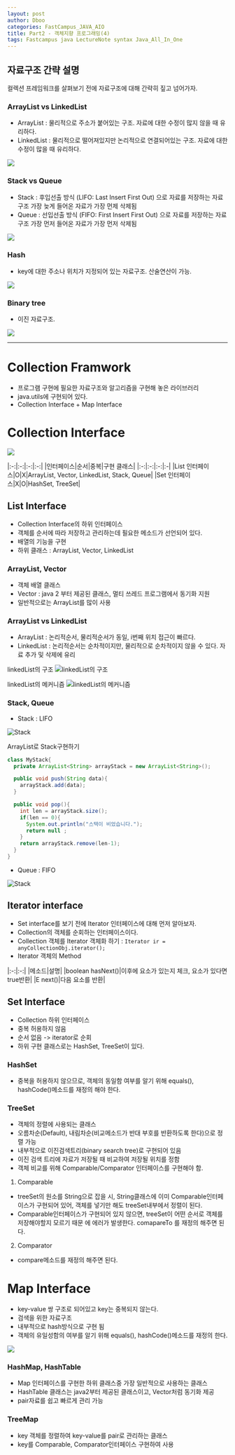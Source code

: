 ```yaml
---
layout: post
author: Dboo
categories: FastCampus_JAVA_AIO
title: Part2 - 객체지향 프로그래밍(4)
tags: Fastcampus java LectureNote syntax Java_All_In_One
---
```


## 자료구조 간략 설명
컬렉션 프레임워크를 살펴보기 전에 자료구조에 대해 간략히 짚고 넘어가자.

### ArrayList vs LinkedList
- ArrayList : 물리적으로 주소가 붙어있는 구조. 자료에 대한 수정이 많지 않을 때 유리하다.
- LinkedList : 물리적으로 떨어져있지만 논리적으로 연결되어있는 구조. 자료에 대한 수정이 많을 때 유리하다.

![](/assets/img/LectureNote/FastCampus/Java_All_In_One/arrayList_linkedList.png)

### Stack vs Queue
- Stack : 후입선출 방식 (LIFO: Last Insert First Out) 으로 자료를 저장하는 자료구조
  가장 늦게 들어온 자료가 가장 먼제 삭제됨
- Queue : 선입선출 방식 (FIFO: First Insert First Out) 으로 자료를 저장하는 자료구조
  가장 먼저 들어온 자료가 가장 먼저 삭제됨

![](/assets/img/LectureNote/FastCampus/Java_All_In_One/stack_queue.png)

### Hash
- key에 대한 주소나 위치가 지정되어 있는 자료구조. 산술연산이 가능.

![](/assets/img/LectureNote/FastCampus/Java_All_In_One/hash.png)

### Binary tree
- 이진 자료구조.

![](/assets/img/LectureNote/FastCampus/Java_All_In_One/binary_search_tree.png)

---


# Collection Framwork

- 프로그램 구현에 필요한 자료구조와 알고리즘을 구현해 놓은 라이브러리
- java.utils에 구현되어 있다.
- Collection Interface + Map Interface

# Collection Interface

![](/assets/img/LectureNote/FastCampus/Java_All_In_One/collection_tree.png)

|:-:|:-:|:-:|:-:|
|인터페이스|순서|중복|구현 클래스|
|:-:|:-:|:-:|:-|
|List 인터페이스|O|X|ArrayList, Vector, LinkedList, Stack, Queue|
|Set 인터페이스|X|O|HashSet, TreeSet|

## List Interface
- Collection Interface의 하위 인터페이스
- 객체를 순서에 따라 저장하고 관리하는데 필요한 메소드가 선언되어 있다.
- 배열의 기능을 구현
- 하위 클래스 : ArrayList, Vector, LinkedList

### ArrayList, Vector

- 객체 배열 클래스
- Vector : java 2 부터 제공된 클래스, 멀티 쓰레드 프로그램에서 동기화 지원
- 일반적으로는 ArrayList를 많이 사용

### ArrayList vs LinkedList

- ArrayList : 논리적순서, 물리적순서가 동일, i번째 위치 접근이 빠르다.
- LinkedList : 논리적순서는 순차적이지만, 물리적으로 순차적이지 않을 수 있다. 자료 추가 및 삭제에 유리

linkedList의 구조
![linkedList의 구조](/assets/img/LectureNote/FastCampus/Java_All_In_One/linkedList_struct.png)

linkedList의 메커니즘
![linkedList의 메커니즘](/assets/img/LectureNote/FastCampus/Java_All_In_One/linkedList_mechanism.png)

### Stack, Queue

- Stack : LIFO

![Stack](/assets/img/LectureNote/FastCampus/Java_All_In_One/stack_LIFO.png)

ArrayList로 Stack구현하기

~~~java
class MyStack{
  private ArrayList<String> arrayStack = new ArrayList<String>();

  public void push(String data){
    arrayStack.add(data);
  }

  public void pop(){
    int len = arrayStack.size();
    if(len == 0){
      System.out.println("스택이 비었습니다.");
      return null ;
    }
    return arrayStack.remove(len-1);
  }
}
~~~

- Queue : FIFO

![Stack](/assets/img/LectureNote/FastCampus/Java_All_In_One/queue_FIFO.png)

## Iterator interface

- Set interface를 보기 전에 Iterator 인터페이스에 대해 먼저 알아보자.
- Collection의 객체를 순회하는 인터페이스이다.
- Collection 객체를 Iterator 객체화 하기 : `Iterator ir = anyCollectionObj.iterator();`
- Iterator 객체의 Method

|:-:|:-:|
|메소드|설명|
|boolean hasNext()|이후에 요소가 있는지 체크, 요소가 있다면 true반환|
|E next()|다음 요소를 반환|


## Set Interface

- Collection 하위 인터페이스
- 중복 허용하지 않음
- 순서 없음 -> iterator로 순회
- 하위 구현 클래스로는 HashSet, TreeSet이 있다.

### HashSet

- 중복을 허용하지 않으므로, 객체의 동일함 여부를 알기 위해 equals(), hashCode()메소드를 재정의
해야 한다.

### TreeSet

- 객체의 정렬에 사용되는 클래스
- 오름차순(Default), 내림차순(비교메소드가 반대 부호를 반환하도록 한다)으로 정렬 가능
- 내부적으로 이진검색트리(binary search tree)로 구현되어 있음
- 이진 검색 트리에 자료가 저장될 때 비교하여 저장될 위치를 정함
- 객체 비교를 위해 Comparable/Comparator 인터페이스를 구현해야 함.

1. Comparable
  - treeSet의 원소를 String으로 잡을 시, String클래스에 이미 Comparable인터페이스가 구현되어 있어,
  객체를 넣기만 해도 treeSet내부에서 정렬이 된다.  
  - Comparable인터페이스가 구현되어 있지 않으면, treeSet이 어떤 순서로 객체를 저장해야할지 모르기 때문
  에 에러가 발생한다. comapareTo 를 재정의 해주면 된다.

2. Comparator
  - compare메소드를 재정의 해주면 된다.

# Map Interface

- key-value 쌍 구조로 되어있고 key는 중복되지 않는다.
- 검색을 위한 자료구조
- 내부적으로 hash방식으로 구현 됨
- 객체의 유일성함의 여부를 알기 위해 equals(), hashCode()메소드를 재정의 한다.

![](/assets/img/LectureNote/FastCampus/Java_All_In_One/map_tree.png)

### HashMap, HashTable

- Map 인터페이스를 구현한 하위 클래스중 가장 일반적으로 사용하는 클래스
- HashTable 클래스는 java2부터 제공된 클래스이고, Vector처럼 동기화 제공
- pair자료를 쉽고 빠르게 관리 가능

### TreeMap
- key 객체를 정렬하여 key-value를 pair로 관리하는 클래스
- key를 Comparable, Comparator인터페이스 구현하여 사용
